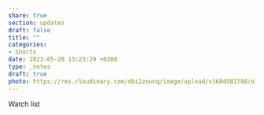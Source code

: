 ```yaml
---
share: true
section: updates
draft: false
title: ""
categories:
- Shorts
date: 2023-05-20 13:23:29 +0200
type: _notes
draft: true
photo: https://res.cloudinary.com/dbi2zounq/image/upload/v1684581798/o1gt9nhxvnkpsoidlujv.jpg
---
```


Watch list
